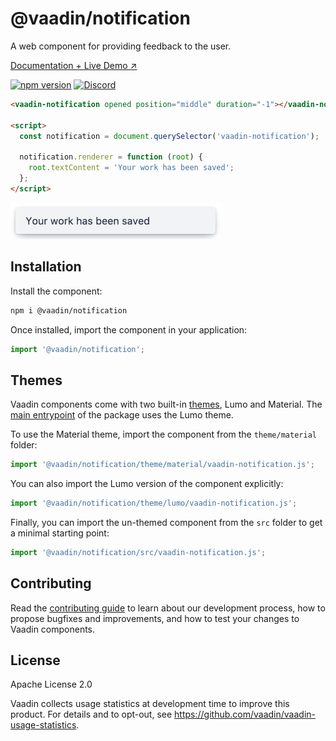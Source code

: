 # @vaadin/notification

A web component for providing feedback to the user.

[Documentation + Live Demo ↗](https://vaadin.com/docs/latest/ds/components/notification)

[![npm version](https://badgen.net/npm/v/@vaadin/notification)](https://www.npmjs.com/package/@vaadin/notification)
[![Discord](https://img.shields.io/discord/732335336448852018?label=discord)](https://discord.gg/PHmkCKC)

```html
<vaadin-notification opened position="middle" duration="-1"></vaadin-notification>

<script>
  const notification = document.querySelector('vaadin-notification');

  notification.renderer = function (root) {
    root.textContent = 'Your work has been saved';
  };
</script>
```

[<img src="https://raw.githubusercontent.com/vaadin/web-components/master/packages/notification/screenshot.png" width="336" alt="Screenshot of vaadin-notification">](https://vaadin.com/docs/latest/ds/components/notification)

## Installation

Install the component:

```sh
npm i @vaadin/notification
```

Once installed, import the component in your application:

```js
import '@vaadin/notification';
```

## Themes

Vaadin components come with two built-in [themes](https://vaadin.com/docs/latest/ds/customization/using-themes), Lumo
and Material.
The [main entrypoint](https://github.com/vaadin/web-components/blob/master/packages/notification/vaadin-notification.js)
of the package uses the Lumo theme.

To use the Material theme, import the component from the `theme/material` folder:

```js
import '@vaadin/notification/theme/material/vaadin-notification.js';
```

You can also import the Lumo version of the component explicitly:

```js
import '@vaadin/notification/theme/lumo/vaadin-notification.js';
```

Finally, you can import the un-themed component from the `src` folder to get a minimal starting point:

```js
import '@vaadin/notification/src/vaadin-notification.js';
```

## Contributing

Read the [contributing guide](https://vaadin.com/docs/latest/guide/contributing/overview) to learn about our development
process, how to propose bugfixes and improvements, and how to test your changes to Vaadin components.

## License

Apache License 2.0

Vaadin collects usage statistics at development time to improve this product.
For details and to opt-out, see https://github.com/vaadin/vaadin-usage-statistics.
